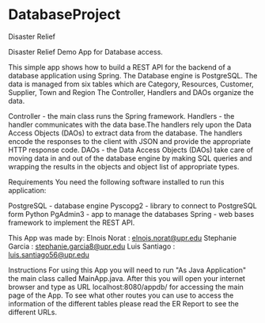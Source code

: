 # DatabaseProject

Disaster Relief

Disaster Relief Demo App for Database access.

This simple app shows how to build a REST API for the backend of a database application using Spring. The Database engine is PostgreSQL. The data is managed from six tables which are Category, Resources, Customer, Supplier, Town and Region
The Controller, Handlers and DAOs organize the data.

Controller - the main class runs the Spring framework.
Handlers - the handler communicates with the data base.The handlers rely upon the Data Access Objects (DAOs) to extract data from the database. The handlers encode the responses to the client with JSON and provide the appropriate HTTP response code.
DAOs - the Data Access Objects (DAOs) take care of moving data in and out of the database engine by making SQL queries and wrapping the results in the objects and object list of appropriate types.

Requirements
You need the following software installed to run this application:

PostgreSQL - database engine
Pyscopg2 - library to connect to PostgreSQL form Python
PgAdmin3 - app to manage the databases
Spring - web bases framework to implement the REST API.

This App was made by:
Elnois Norat : elnois.norat@upr.edu
Stephanie Garcia : stephanie.garcia8@upr.edu
Luis Santiago : luis.santiago56@upr.edu

Instructions
For using this App you will need to run "As Java Application" the main class called MainApp.java. After this you will open your internet browser and type as URL localhost:8080/appdb/ for accessing the main page of the App. To see what other routes you can use to access the information of the different tables please read the ER Report to see the different URLs.
